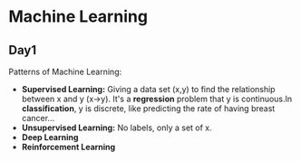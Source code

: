 <h1>Machine Learning<h2>
<h2>Day1</h2>

Patterns of Machine Learning:
- **Supervised Learning:** Giving a data set (x,y) to find the relationship between x and y (x->y). It's a **regression** problem that y is continuous.In **classification**, y is discrete, like predicting the rate of having breast cancer...
- **Unsupervised Learning:** No labels, only a set of x.
- **Deep Learning**
- **Reinforcement Learning**

